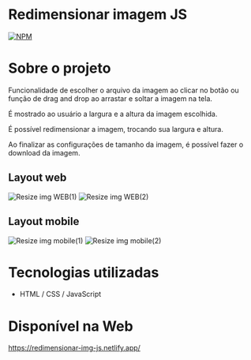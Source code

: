 # Redimensionar imagem JS
[![NPM](https://img.shields.io/npm/l/react)](https://github.com/JvMeanda/Redimensionar-img-JS/blob/main/LICENSE)

# Sobre o projeto

Funcionalidade de escolher o arquivo da imagem ao clicar no botão ou função de drag and drop ao arrastar e soltar a imagem na tela.

É mostrado ao usuário a largura e a altura da imagem escolhida.

É possível redimensionar a imagem, trocando sua largura e altura.

Ao finalizar as configurações de tamanho da imagem, é possível fazer o download da imagem.

## Layout web
![Resize img WEB(1)](https://user-images.githubusercontent.com/101361194/211854260-017eeca0-b3d7-454e-b9cc-c261c18ba777.png)
![Resize img WEB(2)](https://user-images.githubusercontent.com/101361194/211854431-b702eb0d-4aba-4e38-849f-4e91ada0f902.png)

## Layout mobile
![Resize img mobile(1)](https://user-images.githubusercontent.com/101361194/211854520-467cfe0c-b356-4b29-b3e9-2914c751069d.png)
![Resize img mobile(2)](https://user-images.githubusercontent.com/101361194/211854593-99e1ec75-da92-458f-8da5-4512fb53602c.png)

# Tecnologias utilizadas
- HTML / CSS / JavaScript

# Disponível na Web
https://redimensionar-img-js.netlify.app/

